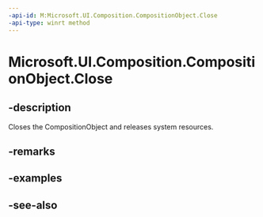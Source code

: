 ```yaml
---
-api-id: M:Microsoft.UI.Composition.CompositionObject.Close
-api-type: winrt method
---
```


<!-- Method syntax
public void Close()
-->

# Microsoft.UI.Composition.CompositionObject.Close

## -description
Closes the CompositionObject and releases system resources.

## -remarks

## -examples

## -see-also
